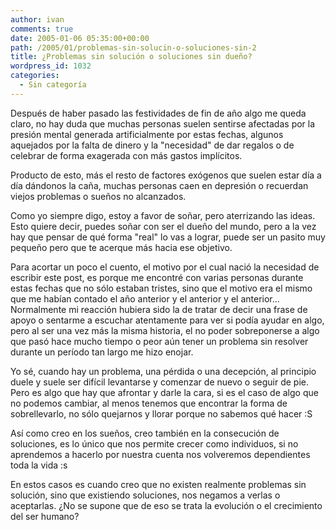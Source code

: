 ```yaml
---
author: ivan
comments: true
date: 2005-01-06 05:35:00+00:00
path: /2005/01/problemas-sin-solucin-o-soluciones-sin-2
title: ¿Problemas sin solución o soluciones sin dueño?
wordpress_id: 1032
categories:
  - Sin categoría
---
```


Después de haber pasado las festividades de fin de año algo me queda claro, no hay duda que muchas personas suelen sentirse afectadas por la presión mental generada artificialmente por estas fechas, algunos aquejados por la falta de dinero y la "necesidad" de dar regalos o de celebrar de forma exagerada con más gastos implícitos.

Producto de esto, más el resto de factores exógenos que suelen estar día a día dándonos la caña, muchas personas caen en depresión o recuerdan viejos problemas o sueños no alcanzados.

Como yo siempre digo, estoy a favor de soñar, pero aterrizando las ideas. Esto quiere decir, puedes soñar con ser el dueño del mundo, pero a la vez hay que pensar de qué forma "real" lo vas a lograr, puede ser un pasito muy pequeño pero que te acerque más hacia ese objetivo.

Para acortar un poco el cuento, el motivo por el cual nació la necesidad de escribir este post, es porque me encontré con varias personas durante estas fechas que no sólo estaban tristes, sino que el motivo era el mismo que me habían contado el año anterior y el anterior y el anterior... Normalmente mi reacción hubiera sido la de tratar de decir una frase de apoyo o sentarme a escuchar atentamente para ver si podía ayudar en algo, pero al ser una vez más la misma historia, el no poder sobreponerse a algo que pasó hace mucho tiempo o peor aún tener un problema sin resolver durante un período tan largo me hizo enojar.

Yo sé, cuando hay un problema, una pérdida o una decepción, al principio duele y suele ser difícil levantarse y comenzar de nuevo o seguir de pie. Pero es algo que hay que afrontar y darle la cara, si es el caso de algo que no podemos cambiar, al menos tenemos que encontrar la forma de sobrellevarlo, no sólo quejarnos y llorar porque no sabemos qué hacer :S

Así como creo en los sueños, creo también en la consecución de soluciones, es lo único que nos permite crecer como individuos, si no aprendemos a hacerlo por nuestra cuenta nos volveremos dependientes toda la vida :s

En estos casos es cuando creo que no existen realmente problemas sin solución, sino que existiendo soluciones, nos negamos a verlas o aceptarlas. ¿No se supone que de eso se trata la evolución o el crecimiento del ser humano?
